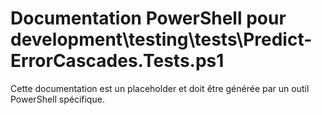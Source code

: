 # Documentation PowerShell pour development\testing\tests\Predict-ErrorCascades.Tests.ps1

Cette documentation est un placeholder et doit être générée par un outil PowerShell spécifique.
